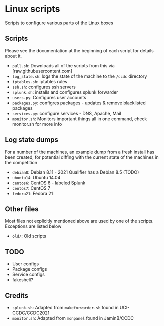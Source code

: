 # Linux scripts

Scripts to configure various parts of the Linux boxes

## Scripts

Please see the documentation at the beginning of each script for
details about it.

- `pull.sh`: Downloads all of the scripts from this via [raw.githubusercontent.com]
- `log_state.sh`: logs the state of the machine to the `/ccdc` directory
- `iptables.sh`: iptables rules
- `ssh.sh`: configures ssh servers
- `splunk.sh`: installs and configures splunk forwarder
- `users.py`: Configures user accounts
- `packages.py`: configres packages - updates & remove blacklisted packages
- `services.py`: configure services - DNS, Apache, Mail
- `monitor.sh`: Monitors important things all in one command, check monitor.sh for more info

## Log state dumps

For a number of the machines, an example dump from a fresh install has been created,
for potential diffing with the current state of the machines in the competition

- `debian8`: Debian 8.11 - 2021 Qualifier has a Debian 8.5 (TODO)
- `ubuntu14`: Ubuntu 14.04
- `centos6`: CentOS 6 - labeled Splunk
- `centos7`: CentOS 7
- `fedora21`: Fedora 21

## Other files

Most files not explicitly mentioned above are used by one of the scripts.
Exceptions are listed below

- `old/`: Old scripts

## TODO

- User configs
- Package configs
- Service configs
- fakeshell?

## Credits

- `splunk.sh`: Adapted from `makeforwarder.sh` found in UCI-CCDC/CCDC2021
- `monitor.sh`: Adapted from `monpanel` found in JaminB/CCDC
